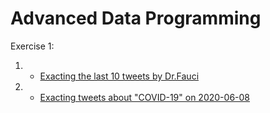 # Advanced Data Programming

Exercise 1:

1. - [Exacting the last 10 tweets by Dr.Fauci](drfauci.csv)

2. - [Exacting tweets about "COVID-19" on 2020-06-08](covid19.csv)

